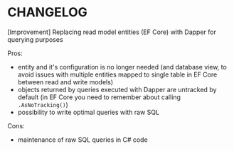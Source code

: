 # CHANGELOG

[Improvement] Replacing read model entities (EF Core) with Dapper for querying purposes

Pros:
* entity and it's configuration is no longer needed (and database view, to avoid issues with multiple entities mapped to single table in EF Core between read and write models)
* objects returned by queries executed with Dapper are untracked by default (in EF Core you need to remember about calling `.AsNoTracking()`)
* possibility to write optimal queries with raw SQL

Cons:
* maintenance of raw SQL queries in C# code
